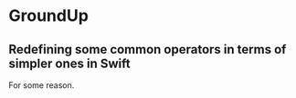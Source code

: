 # GroundUp

## Redefining some common operators in terms of simpler ones in Swift

For some reason.  
